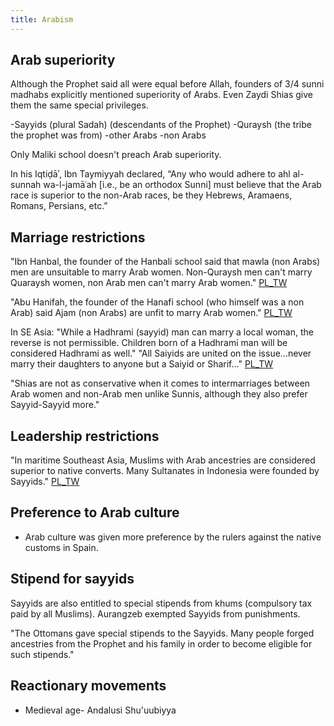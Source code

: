 ```yaml
---
title: Arabism
---
```


## Arab superiority
Although the Prophet said all were equal before Allah, founders of 3/4 sunni madhabs explicitly mentioned superiority of Arabs. Even Zaydi Shias give them the same special privileges.

-Sayyids (plural Sadah) (descendants of the Prophet)
-Quraysh (the tribe the prophet was from)
-other Arabs
-non Arabs

Only Maliki school doesn't preach Arab superiority. 

In his Iqtiḍāʾ, Ibn Taymiyyah declared, “Any who would adhere to ahl al-sunnah wa-l-jamāʿah [i.e., be an orthodox Sunni] must believe that the Arab race is superior to the non-Arab races, be they Hebrews, Aramaens, Romans, Persians, etc.”

## Marriage restrictions
"Ibn Hanbal, the founder of the Hanbali school said that mawla (non Arabs) men are unsuitable to marry Arab women. Non-Quraysh men can't marry Quaraysh women, non Arab men can't marry Arab women." [PL_TW](https://twitter.com/porbotialora/status/1219881991434395648)

"Abu Hanifah, the founder of the Hanafi school (who himself was a non Arab) said Ajam (non Arabs) are unfit to marry Arab women." [PL_TW](https://twitter.com/porbotialora/status/1219881991434395648)

In SE Asia: "While a Hadhrami (sayyid) man can marry a local woman, the reverse is not permissible. Children born of a Hadhrami man will be considered Hadhrami as well." "All Saiyids are united on the issue...never marry their daughters to anyone but a Saiyid or  Sharif..." [PL_TW](https://twitter.com/porbotialora/status/1219881991434395648)

"Shias are not as conservative when it comes to intermarriages between Arab women and non-Arab men unlike Sunnis, although they also prefer Sayyid-Sayyid more."

## Leadership restrictions
"In maritime Southeast Asia, Muslims with Arab ancestries are considered superior to native converts. Many Sultanates in Indonesia were founded by Sayyids." [PL_TW](https://twitter.com/porbotialora/status/1219881991434395648)

## Preference to Arab culture
- Arab culture was given more preference by the rulers against the native customs in Spain.

## Stipend for sayyids
Sayyids are also entitled to special stipends from khums (compulsory tax paid by all Muslims). Aurangzeb exempted Sayyids from punishments.

"The Ottomans gave special stipends to the Sayyids. Many people forged ancestries from the Prophet and his family in order to become eligible for such stipends."

## Reactionary movements
- Medieval age- Andalusi Shu'uubiyya

